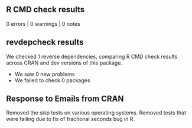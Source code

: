 ## R CMD check results

0 errors | 0 warnings | 0 notes

## revdepcheck results

We checked 1 reverse dependencies, comparing R CMD check results across CRAN and dev versions of this package.

 * We saw 0 new problems
 * We failed to check 0 packages
 
## Response to Emails from CRAN
 
Removed the skip tests on various operating systems. 
Removed tests that were failing due to fix of fractional seconds bug in R. 

